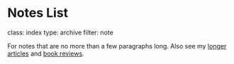 Notes List
=======
class: index
type: archive
filter: note

For notes that are no more than a few paragraphs long. Also see my [longer articles](/posts/) and [book reviews](/books).
